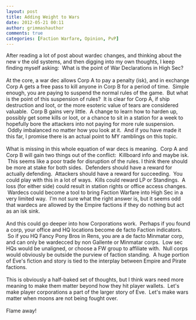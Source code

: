 ```yaml
---
layout: post
title: Adding Weight to Wars
date: 2012-05-21 00:11
author: grimmashauthor
comments: true
categories: [Faction Warfare, Opinion, PvP]
---
```

After reading a lot of post about wardec changes, and thinking about the new v the old systems, and then digging into my own thoughts, I keep finding myself asking: &nbsp;What is the point of War Declarations in High Sec?<br /><br />At the core, a war dec allows Corp A to pay a penalty (isk), and in exchange Corp A gets a free pass to kill anyone in Corp B for a period of time. &nbsp;Simple enough, you are paying to suspend the normal rules of the game. &nbsp;But what is the point of this suspension of rules? &nbsp;It is clear for Corp A, if ship destruction and loot, or the more esoteric value of tears are considered valuable. &nbsp;Corp B gains very little. &nbsp;A change to learn how to harden up, possibly get some kills or loot, or a chance to sit in a station for a week to hopefully bore the attackers into not paying for more rule suspension. &nbsp;Oddly imbalanced no matter how you look at it. &nbsp;And if you have made it this far, I promise there is an actual point to MY ramblings on this topic.<br /><br />What is missing in this whole equation of war decs is meaning. &nbsp;Corp A and Corp B will gain two things out of the conflict: &nbsp;Killboard info and maybe isk. &nbsp;This seems like a poor trade for disruption of the rules. I think there should be more at stake for both sides. &nbsp;Defenders should have a reward for actually defending. &nbsp;Attackers should have a reward for succeeding. &nbsp;You could play with this in a lot of ways. &nbsp;Kills could reward LP or Standings. &nbsp;A loss (for either side) could result in station rights or office access changes. &nbsp;Wardecs could become a tool to bring Faction Warfare into High Sec in a very limited way. &nbsp;I'm not sure what the right answer is, but it seems odd that wardecs are allowed by the Empire factions if they do nothing but act as an isk sink.<br /><br />And this could go deeper into how Corporations work. &nbsp;Perhaps if you found a corp, your office and HQ locations become de facto Faction indicators. &nbsp;So if you HQ Fancy Pony Bros in Rens, you are a de facto Minmatar corp, and can only be wardecced by non Gallente or Minmatar corps. &nbsp;Low sec HQs would be unaligned, or choose a FW group to affiliate with. &nbsp;Null corps would obviously be outside the purview of faction standing. &nbsp;A huge portion of Eve's fiction and story is tied to the interplay between Empire and Pirate factions. <br /><br />This is obviously a half-baked set of thoughts, but I think wars need more meaning to make them matter beyond how they hit player wallets. &nbsp;Let's make player corporations a part of the larger story of Eve. &nbsp;Let's make wars matter when moons are not being fought over.<br /><br />Flame away!
